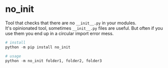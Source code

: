 # no_init
Tool that checks that there are no `__init__.py` in your modules.  
It's opinionated tool, sometimes `__init__.py` files are useful. But often if you use them you end up in a circular import error mess. 

```py
# install
python -m pip install no_init

# usage
python -m no_init folder1, folder2, folder3 
```
